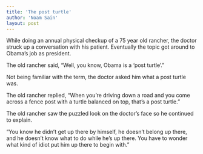 ```yaml
---
title: 'The post turtle'
author: 'Noam Sain'
layout: post
---
```


While doing an annual physical checkup of a 75 year old rancher, the doctor struck up a conversation with his patient. Eventually the topic got around to Obama’s job as president.

The old rancher said, “Well, you know, Obama is a ‘post turtle’.”

Not being familiar with the term, the doctor asked him what a post turtle was.

The old rancher replied, “When you’re driving down a road and you come across a fence post with a turtle balanced on top, that’s a post turtle.”

The old rancher saw the puzzled look on the doctor’s face so he continued to explain.

“You know he didn’t get up there by himself, he doesn’t belong up there, and he doesn’t know what to do while he’s up there. You have to wonder what kind of idiot put him up there to begin with.”
